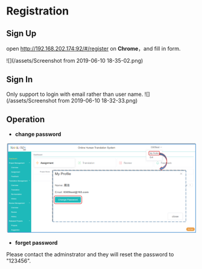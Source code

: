 # Registration

## Sign Up

open http://192.168.202.174:92/#/register on **Chrome**，and fill in form.

![](/assets/Screenshot from 2019-06-10 18-35-02.png)

## Sign In

Only support to login with email rather than user name.
![](/assets/Screenshot from 2019-06-10 18-32-33.png)

## Operation

- **change password**

![](/assets/user.change_password.png)

- **forget password**

Please contact the adminstrator and they will reset the password to "123456".


